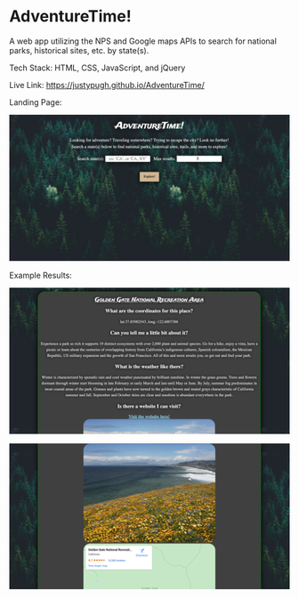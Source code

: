 # AdventureTime!
A web app utilizing the NPS and Google maps APIs to search for national parks, historical sites, etc. by state(s).

Tech Stack: HTML, CSS, JavaScript, and jQuery

Live Link: https://justypugh.github.io/AdventureTime/

Landing Page:

![Image description](AdventureTime-landing-page.png)

Example Results:

![Image description](AdventureTime-info.png)

![Image description](AdventureTime-info-2.png)
